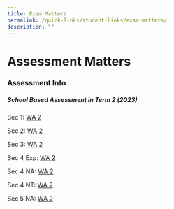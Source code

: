 ```yaml
---
title: Exam Matters
permalink: /quick-links/student-links/exam-matters/
description: ""
---
```

Assessment Matters
============

### Assessment Info

##### School Based Assessment in Term 2 (2023)

Sec 1: [WA 2](/files/letter_t2%20sba%20info_sec%201%202023.pdf)

Sec 2: [WA 2](/files/letter_t2%20sba%20info_sec%202%202023.pdf)

Sec 3: [WA 2](/files/letter_t2%20sba%20info_sec%203%202023.pdf)

Sec 4 Exp: [WA 2](/files/letter_t2%20sba%20info_sec%204exp%202023.pdf)

Sec 4 NA: [WA 2](/files/letter_t2%20sba%20info_sec%204na%202023.pdf)

Sec 4 NT: [WA 2](/files/letter_t2%20sba%20info_sec%204nt%202023.pdf)

Sec 5 NA: [WA 2](/files/letter_t2%20sba%20info_sec%205na%202023.pdf)